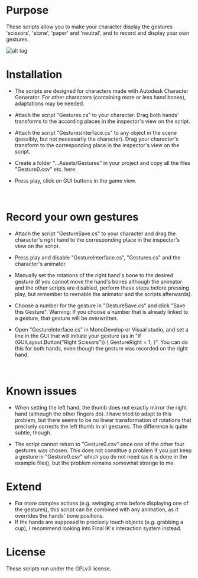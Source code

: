 # Purpose

These scripts allow you to make your character display the gestures 'scissors', 'stone', 'paper' and 'neutral', and to record and display your own gestures. 

![alt tag](https://github.com/mariusrubo/Unity-Humanoid-Gestures/blob/master/Gestures.png)

# Installation

* The scripts are designed for characters made with Autodesk Character Generator. For other characters (containing more or less hand bones), adaptations may be needed.

* Attach the script "Gestures.cs" to your character. Drag both hands' transforms to the according places in the inspector's view on the script. 

* Attach the script "GesturesInterface.cs" to any object in the scene (possibly, but not necessarily the character). Drag your character's transform to the corresponding place in the inspector's view on the script. 

* Create a folder "...Assets/Gestures" in your project and copy all the files "Gesture0.csv" etc. here.

* Press play, click on GUI buttons in the game view.

　

# Record your own gestures

* Attach the script "GestureSave.cs" to your character and drag the character's right hand to the corresponding place in the inspector's view on the script. 

* Press play and disable "GestureInterface.cs", "Gestures.cs" and the character's animator. 

* Manually set the rotations of the right hand's bone to the desired gesture (if you cannot move the hand's bones although the animator and the other scripts are disabled, perform these steps before pressing play, but remember to reenable the animator and the scripts afterwards). 

* Choose a number for the gesture in "GestureSave.cs" and click "Save this Gesture". Warning: If you choose a number that is already linked to a gesture, that gesture will be overwritten. 

* Open "GestureInterface.cs" in MonoDevelop or Visual studio, and set a line in the GUI that will initiate your gesture (as in "if (GUILayout.Button("Right Scissors")) { GestureRight = 1; }". You can do this for both hands, even though the gesture was recorded on the right hand. 

　

# Known issues

* When setting the left hand, the thumb does not exactly mirror the right hand (although the other fingers do). I have tried to adapt to this problem, but there seems to be no linear transformation of rotations that precisely corrects the left thumb in all gestures. The difference is quite subtle, though.

* The script cannot return to "Gesture0.csv" once one of the other four gestures was chosen. This does not constitue a problem if you just keep a gesture in "Gesture0.csv" which you do not need (as it is done in the example files), but the problem remains somewhat strange to me.

# Extend
* For more complex actions (e.g. swinging arms before displaying one of the gestures), this script can be combined with any animation, as it overrides the hands' bone positions.
* If the hands are supposed to precisely touch objects (e.g. grabbing a cup), I recommend looking into Final IK's interaction system instead.

# License

These scripts run under the GPLv3 license.

　
